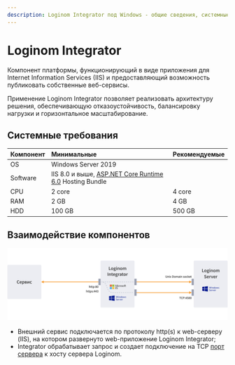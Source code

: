 ```yaml
---
description: Loginom Integrator под Windows - общие сведения, системные требования. 
---
```


# Loginom Integrator

Компонент платформы, функционирующий в виде приложения для Internet Information Services (IIS) и предоставляющий возможность публиковать собственные веб-сервисы.

Применение Loginom Integrator позволяет реализовать архитектуру решения, обеспечивающую отказоустойчивость, балансировку нагрузки и горизонтальное масштабирование.

## Системные требования

| Компонент | Минимальные | Рекомендуемые |
|:--------- |:-------------|:------------- |
| OS | Windows Server 2019 | |
| Software | IIS 8.0 и выше, [ASP.NET Core Runtime 6.0](https://dotnet.microsoft.com/en-us/download/dotnet/6.0) Hosting Bundle | |
| CPU | 2 core | 4 core |
| RAM | 2 GB | 4 GB |
| HDD | 100 GB | 500 GB |

## Взаимодействие компонентов

![](../../images/integrator-windows.svg)

* Внешний сервис подключается по протоколу http(s) к web-серверу (IIS), на котором развернуто web-приложение Loginom Integrator;
* Integrator обрабатывает запрос и создает подключение на TCP [порт сервера](../server/setup.md#parametry-loginom-server) к хосту сервера Loginom.
